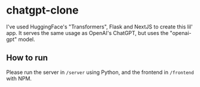 # chatgpt-clone
I've used HuggingFace's "Transformers", Flask and NextJS to create this lil' app. It serves the same usage as OpenAI's ChatGPT, but uses the "openai-gpt" model.

## How to run

Please run the server in `/server` using Python, and the frontend in `/frontend` with NPM.
